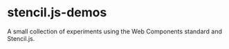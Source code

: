 # stencil.js-demos
A small collection of experiments using the Web Components standard and Stencil.js.

